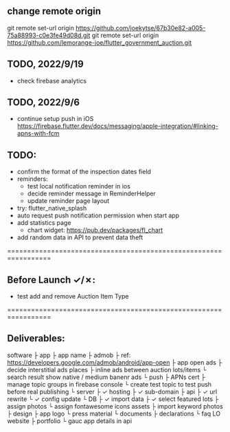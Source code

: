 ## change remote origin
git remote set-url origin https://github.com/joekytse/67b30e82-a005-75a88993-c0e3fe49d08d.git
git remote set-url origin https://github.com/lemorange-joe/flutter_government_auction.git

## TODO, 2022/9/19
- check firebase analytics 
## TODO, 2022/9/6
- continue setup push in iOS
https://firebase.flutter.dev/docs/messaging/apple-integration/#linking-apns-with-fcm

## TODO:
- confirm the format of the inspection dates field
- reminders:
  - test local notification reminder in ios
  - decide reminder message in ReminderHelper
  - update reminder page layout
- try: flutter_native_splash
- auto request push notification permission when start app
- add statistics page
  - chart widget: https://pub.dev/packages/fl_chart
- add random data in API to prevent data theft

=================================================================

## Before Launch ✓/✗:
- test add and remove Auction Item Type

=================================================================

## Deliverables:
software
├ app
  ├ app name
  ├ admob
    ├ ref: https://developers.google.com/admob/android/app-open
    ├ app open ads
    ├ decide interstitial ads places
    ├ inline ads between auction lots/items
    └ search result show native / medium banenr ads
  └ push
    ├ APNs cert
    ├ manage topic groups in firebase console
    └ create test topic to test push before real publishing
└ server
  ├ ✓ hosting
  ├ ✓ sub-domain
  ├ api
    ├ ✓ url rewrite
    └ ✓ config update
  └ DB
    ├ ✓ import data
    ├ ✓ select featured lots
    ├ assign photos
    └ assign fontawesome icons
assets
├ import keyword photos
├ design
  ├ app logo
  └ press material
└ documents
  ├ declarations
  └ faq
LO website
├ portfolio
└ gauc app details in api
